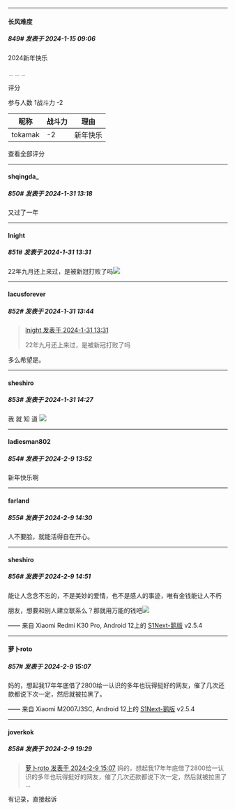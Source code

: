 
*****

####  长风难度  
##### 849#       发表于 2024-1-15 09:06

2024新年快乐

﹍﹍﹍

评分

 参与人数 1战斗力 -2

|昵称|战斗力|理由|
|----|---|---|
| tokamak|-2|新年快乐|

查看全部评分

*****

####  shqingda_  
##### 850#       发表于 2024-1-31 13:18

又过了一年


*****

####  lnight  
##### 851#       发表于 2024-1-31 13:31

22年九月还上来过，是被新冠打败了吗<img src="https://static.saraba1st.com/image/smiley/face2017/009.gif" referrerpolicy="no-referrer">


*****

####  lacusforever  
##### 852#       发表于 2024-1-31 13:44

<blockquote><a href="httphttps://bbs.saraba1st.com/2b/forum.php?mod=redirect&amp;goto=findpost&amp;pid=63839910&amp;ptid=1836283" target="_blank">lnight 发表于 2024-1-31 13:31</a>

22年九月还上来过，是被新冠打败了吗</blockquote>
多么希望是。


*****

####  sheshiro  
##### 853#       发表于 2024-1-31 14:27

我 就 知 道 <img src="https://static.saraba1st.com/image/smiley/face2017/037.png" referrerpolicy="no-referrer">

*****

####  ladiesman802  
##### 854#       发表于 2024-2-9 13:52

新年快乐啊


*****

####  farland  
##### 855#       发表于 2024-2-9 14:30

人不要脸，就能活得自在开心。

*****

####  sheshiro  
##### 856#       发表于 2024-2-9 14:51

能让人念念不忘的，不是美妙的爱情，也不是感人的事迹，唯有金钱能让人不朽

朋友，想要和别人建立联系么？那就用万能的钱吧<img src="https://static.saraba1st.com/image/smiley/face2017/037.png" referrerpolicy="no-referrer">

—— 来自 Xiaomi Redmi K30 Pro, Android 12上的 [S1Next-鹅版](https://github.com/ykrank/S1-Next/releases) v2.5.4

*****

####  萝卜roto  
##### 857#       发表于 2024-2-9 15:07

妈的，想起我17年年底借了2800给一认识的多年也玩得挺好的网友，催了几次还款都说下次一定，然后就被拉黑了。

—— 来自 Xiaomi M2007J3SC, Android 12上的 [S1Next-鹅版](https://github.com/ykrank/S1-Next/releases) v2.5.4


*****

####  joverkok  
##### 858#       发表于 2024-2-9 19:29

<blockquote><a href="httphttps://bbs.saraba1st.com/2b/forum.php?mod=redirect&amp;goto=findpost&amp;pid=63922906&amp;ptid=1836283" target="_blank">萝卜roto 发表于 2024-2-9 15:07</a>
妈的，想起我17年年底借了2800给一认识的多年也玩得挺好的网友，催了几次还款都说下次一定，然后就被拉黑了 ...</blockquote>
有记录，直接起诉

